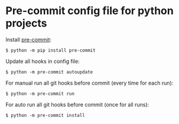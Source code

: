 # Pre-commit config file for python projects

Install [pre-commit](https://pre-commit.com/):

```console 
$ python -m pip install pre-commit
```
Update all hooks in config file:

```console
$ python -m pre-commit autoupdate
```

For manual run all git hooks before commit (every time for each run):

```console
$ python -m pre-commit run
```

For auto run all git hooks before commit (once for all runs):

```console
$ python -m pre-commit install
```